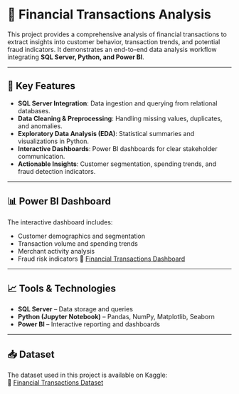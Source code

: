 # 🏦 Financial Transactions Analysis

This project provides a comprehensive analysis of financial transactions to extract insights into customer behavior, transaction trends, and potential fraud indicators. It demonstrates an end-to-end data analysis workflow integrating **SQL Server, Python, and Power BI**.

---

## 🔑 Key Features
- **SQL Server Integration**: Data ingestion and querying from relational databases.  
- **Data Cleaning & Preprocessing**: Handling missing values, duplicates, and anomalies.  
- **Exploratory Data Analysis (EDA)**: Statistical summaries and visualizations in Python.  
- **Interactive Dashboards**: Power BI dashboards for clear stakeholder communication.  
- **Actionable Insights**: Customer segmentation, spending trends, and fraud detection indicators.  

---

## 📊 Power BI Dashboard
The interactive dashboard includes:  
- Customer demographics and segmentation  
- Transaction volume and spending trends  
- Merchant activity analysis  
- Fraud risk indicators
🔗 [Financial Transactions Dashboard](https://app.powerbi.com/groups/me/reports/584cf774-a543-43a0-91bc-bccbbd96988f/1e4cafc2fca13d713286?bookmarkGuid=1dc88edc-9c99-4366-8af1-5f134fa706b9&bookmarkUsage=1&ctid=aadc0e0a-65ee-471a-99a1-9f86faecbaed&portalSessionId=7d88449e-720c-4b88-8da2-886b3e4ffebd&fromEntryPoint=export)

---

## 📈 Tools & Technologies
- **SQL Server** – Data storage and queries  
- **Python (Jupyter Notebook)** – Pandas, NumPy, Matplotlib, Seaborn  
- **Power BI** – Interactive reporting and dashboards  

---

## 📥 Dataset
The dataset used in this project is available on Kaggle:  
🔗 [Financial Transactions Dataset](https://www.kaggle.com/datasets/computingvictor/transactions-fraud-datasets/data)
